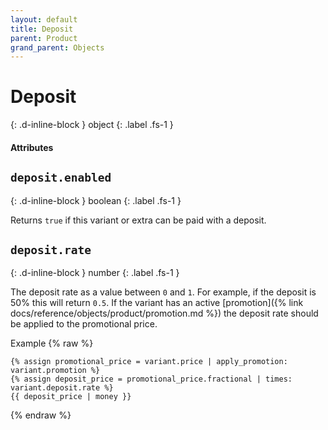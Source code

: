 ```yaml
---
layout: default
title: Deposit
parent: Product
grand_parent: Objects
---
```


# Deposit
{: .d-inline-block }
object
{: .label .fs-1 }

#### Attributes

## `deposit.enabled`
{: .d-inline-block }
boolean
{: .label .fs-1 }

Returns `true` if this variant or extra can be paid with a deposit.

## `deposit.rate`
{: .d-inline-block }
number
{: .label .fs-1 }

The deposit rate as a value between `0` and `1`. For example, if the deposit is 50% this will return `0.5`.
If the variant has an active [promotion]({% link docs/reference/objects/product/promotion.md %}) the deposit rate should be applied to the promotional price.

Example
{% raw %}
```liquid
{% assign promotional_price = variant.price | apply_promotion: variant.promotion %}
{% assign deposit_price = promotional_price.fractional | times: variant.deposit.rate %}
{{ deposit_price | money }}
```
{% endraw %}
